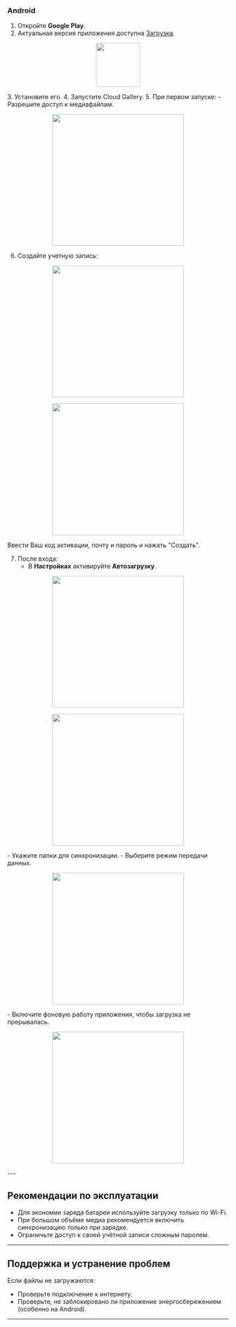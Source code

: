 
### Android
1. Откройте **Google Play**.
2. Актуальная версия приложения доступна [Загрузка](https://play.google.com/store/apps/details?id=app.myclick.gallery).
<p align="center"><img src="1756983462.png" width="100"></p>
3. Установите его.
4. Запустите Cloud Gallery.
5. При первом запуске:
   - Разрешите доступ к медиафайлам.
    <p align="center"><img src="2025-08-11 13.44.32.jpg" width="300"></p>

6. Создайте учетную запись:

<p align="center"><img src="2025-08-11 13.13.08.jpg" width="300"></p> 
<p align="center"><img src="2025-08-11 13.13.11.jpg" width="300"></p> 
Ввести Ваш код активации, почту и пароль и нажать "Создать".

7. После входа:
   - В **Настройках** активируйте **Автозагрузку**.
 <p align="center"><img src="2025-08-11 13.12.51.jpg" width="300"></p> 
 <p align="center"><img src="2025-08-11 14.14.56.jpg" width="300"></p> 
   - Укажите папки для синхронизации.
   - Выберите режим передачи данных.
    <p align="center"><img src="2025-08-11 13.13.00.jpg" width="300"></p> 
   - Включите фоновую работу приложения, чтобы загрузка не прерывалась.
     <p align="center"><img src="2025-08-2112311311113.jpg" width="300"></p> 
---

## Рекомендации по эксплуатации
- Для экономии заряда батареи используйте загрузку только по Wi-Fi.
- При большом объёме медиа рекомендуется включить синхронизацию только при зарядке.
- Ограничьте доступ к своей учётной записи сложным паролем.

---

## Поддержка и устранение проблем
Если файлы не загружаются:
- Проверьте подключение к интернету.
- Проверьте, не заблокировано ли приложение энергосбережением (особенно на Android).
---
